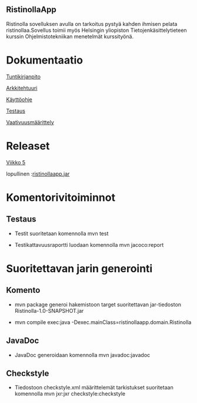 

## RistinollaApp
Ristinolla sovelluksen avulla on tarkoitus pystyä kahden ihmisen pelata ristinollaa.Sovellus toimii myös Helsingin yliopiston Tietojenkäsittelytieteen kurssin Ohjelmistotekniikan menetelmät kurssityönä.
# Dokumentaatio

[Tuntikirjanpito](https://github.com/Tiiawss/ot-harjoitustyo/blob/main/dokumentaatio/tuntikirjanpito.md)

[Arkkitehtuuri](https://github.com/Tiiawss/ot-harjoitustyo/blob/main/dokumentaatio/arkkitehtuuri.md)

[Käyttöohje](https://github.com/Tiiawss/ot-harjoitustyo/blob/main/dokumentaatio/kayttoohje.md)

[Testaus](https://github.com/Tiiawss/ot-harjoitustyo/blob/main/dokumentaatio/testaus.md)

[Vaativuusmäärittely](https://github.com/Tiiawss/ot-harjoitustyo/blob/main/dokumentaatio/vaativuusmaarittely.md)


# Releaset 

[Viikko 5](https://github.com/Tiiawss/ot-harjoitustyo/releases/tag/viiikko5)

 lopullinen :[ristinollaapp.jar](https://github.com/Tiiawss/ot-harjoitustyo/releases/tag/Ristinolla)


# Komentorivitoiminnot
 ## Testaus
 
- Testit suoritetaan komennolla mvn test


- Testikattavuusraportti luodaan komennolla mvn jacoco:report


# Suoritettavan jarin generointi
## Komento

- mvn package generoi hakemistoon target suoritettavan jar-tiedoston Ristinolla-1.0-SNAPSHOT.jar

- mvn compile exec:java -Dexec.mainClass=ristinollaapp.domain.Ristinolla

## JavaDoc
- JavaDoc generoidaan komennolla mvn javadoc:javadoc


## Checkstyle
- Tiedostoon checkstyle.xml määrittelemät tarkistukset suoritetaan komennolla mvn jxr:jxr checkstyle:checkstyle
